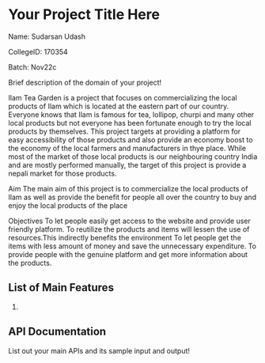 # Your Project Title Here
Name: Sudarsan Udash

CollegeID: 170354

Batch: Nov22c

Brief description of the domain of your project!

   Ilam Tea Garden is a project that focuses on commercializing the local products of Ilam which is located at the eastern part of our country. Everyone knows that Ilam
   is famous for tea, lollipop, churpi and many other local products but not everyone has been fortunate enough to try the local products by themselves. This project targets
   at providing a platform for easy accessibility of those products and also provide an economy boost to the economy of the local farmers and manufacturers in thye place. 
   While most of the market of those local products is our neighbouring country India and are mostly performed manually, the target of this project is provide a nepali market
   for those products.

Aim
The main aim of this project is to commercialize the local products of Ilam as well as provide the benefit for people all over the country to buy and enjoy the local products of the place

Objectives
To let people easily get access to the website and provide  user friendly platform.
To reutilize  the products and items will lessen the use of resources.This indirectly benefits the environment
To let  people get the items with less amount of money and save the unnecessary expenditure.
To provide people with the genuine platform and get more information about the products.

## List of Main Features
1.

## API Documentation
List out your main APIs and its sample input and output!


